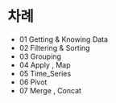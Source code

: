 # 차례
- 01 Getting & Knowing Data
- 02 Filtering & Sorting
- 03 Grouping
- 04 Apply , Map
- 05 Time_Series
- 06 Pivot
- 07 Merge , Concat

